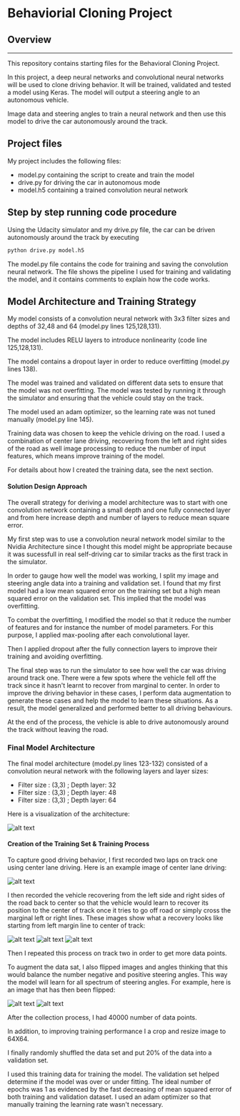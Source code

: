 # Behaviorial Cloning Project

## Overview
---
This repository contains starting files for the Behavioral Cloning Project.

In this project, a deep neural networks and convolutional neural networks will be used to clone driving behavior. It will be trained, validated and tested a model using Keras. The model will output a steering angle to an autonomous vehicle.

Image data and steering angles to train a neural network and then use this model to drive the car autonomously around the track.

[//]: # (Image References)

[image1]: https://github.com/BrunoEduardoCSantos/SelfDrivingCarNanodegreeUdacity/blob/master/Behavioral-Cloning/images/architecture.jpg  "Model Visualization"
[image2]: https://github.com/BrunoEduardoCSantos/SelfDrivingCarNanodegreeUdacity/blob/master/Behavioral-Cloning/images/gray_scale.png "Grayscaling"
[image3]: https://github.com/BrunoEduardoCSantos/SelfDrivingCarNanodegreeUdacity/blob/master/Behavioral-Cloning/images/crossing_1.jpg "Recovery Image"
[image4]: https://github.com/BrunoEduardoCSantos/SelfDrivingCarNanodegreeUdacity/blob/master/Behavioral-Cloning/images/crossing_2.jpg "Recovery Image"
[image6]: https://github.com/BrunoEduardoCSantos/SelfDrivingCarNanodegreeUdacity/blob/master/Behavioral-Cloning/images/crossing_3.jpg "Recovery Image"
[image5]: https://github.com/BrunoEduardoCSantos/SelfDrivingCarNanodegreeUdacity/blob/master/Behavioral-Cloning/images/initia_image.png "Normal Image"
[image7]: https://github.com/BrunoEduardoCSantos/SelfDrivingCarNanodegreeUdacity/blob/master/Behavioral-Cloning/images/flip.png "Flipped Image"
[image8]: https://github.com/BrunoEduardoCSantos/SelfDrivingCarNanodegreeUdacity/blob/master/Behavioral-Cloning/images/crop2.png "Crop image"


## Project files 

My project includes the following files:
* model.py containing the script to create and train the model
* drive.py for driving the car in autonomous mode
* model.h5 containing a trained convolution neural network 


## Step by step running code procedure
Using the Udacity simulator and my drive.py file, the car can be driven autonomously around the track by executing 
```sh
python drive.py model.h5
```
The model.py file contains the code for training and saving the convolution neural network. The file shows the pipeline I used for training and validating the model, and it contains comments to explain how the code works.

## Model Architecture and Training Strategy

My model consists of a convolution neural network with 3x3 filter sizes and depths of 32,48 and 64 (model.py lines 125,128,131).

The model includes RELU layers to introduce nonlinearity (code line 125,128,131). 

The model contains a dropout layer in order to reduce overfitting (model.py lines 138). 

The model was trained and validated on different data sets to ensure that the model was not overfitting. The model was tested by running it through the simulator and ensuring that the vehicle could stay on the track.

The model used an adam optimizer, so the learning rate was not tuned manually (model.py line 145).

Training data was chosen to keep the vehicle driving on the road. I used a combination of center lane driving, recovering from the left and right sides of the road as well image processing to reduce the number of input features, which means improve training of the model.

For details about how I created the training data, see the next section. 

####  Solution Design Approach

The overall strategy for deriving a model architecture was to start with one convolution network containing a small depth and one fully connected layer and from here increase depth and number of layers to reduce mean square error.

My first step was to use a convolution neural network model similar to the Nvidia Architecture since I thought this model might be appropriate because it was sucessfull in real self-driving car to similar tracks as the first track in the simulator.

In order to gauge how well the model was working, I split my image and steering angle data into a training and validation set. I found that my first model had a low mean squared error on the training set but a high mean squared error on the validation set. This implied that the model was overfitting. 

To combat the overfitting, I modified the model so that it reduce the number of features and for instance the number of model parameters. For this purpose, I applied max-pooling after each convolutional layer.

Then I applied dropout after the fully connection layers to improve their training and avoiding overfitting.

The final step was to run the simulator to see how well the car was driving around track one. There were a few spots where the vehicle fell off the track since it hasn't learnt to recover from marginal to center. In order to improve the driving behavior in these cases, I perform data augmentation to generate these cases and help the model to learn these situations. As a result, the model generalized and performed better to all driving behaviours.

At the end of the process, the vehicle is able to drive autonomously around the track without leaving the road.

### Final Model Architecture

The final model architecture (model.py lines 123-132) consisted of a convolution neural network with the following layers and layer sizes:
* Filter size : (3,3) ; Depth layer: 32
* Filter size : (3,3) ; Depth layer: 48
* Filter size : (3,3) ; Depth layer: 64

Here is a visualization of the architecture:

![alt text][image1]

#### Creation of the Training Set & Training Process

To capture good driving behavior, I first recorded two laps on track one using center lane driving. Here is an example image of center lane driving:

![alt text][image5]

I then recorded the vehicle recovering from the left side and right sides of the road back to center so that the vehicle would learn to recover its position to the center of track once it tries to go off road or simply cross the marginal left or right lines.
These images show what a recovery looks like starting from left margin line to center of track:

![alt text][image3]
![alt text][image4]
![alt text][image5]

Then I repeated this process on track two in order to get more data points.

To augment the data sat, I also flipped images and angles thinking that this would balance the number negative and positive steering angles. This way the model will learn for all spectrum of steering angles. For example, here is an image that has then been flipped:

![alt text][image6]
![alt text][image7]


After the collection process, I had 40000 number of data points.

In addition, to improving training performance I a crop and resize image to 64X64.

I finally randomly shuffled the data set and put 20% of the data into a validation set. 

I used this training data for training the model. The validation set helped determine if the model was over or under fitting. The ideal number of epochs was 1 as evidenced by the fast decreasing of mean squared error of both training and validation dataset. I used an adam optimizer so that manually training the learning rate wasn't necessary.
